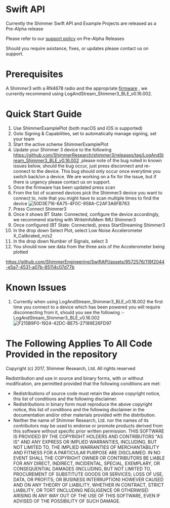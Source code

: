 # Swift API

Currently the Shimmer Swift API and Example Projects are released as a Pre-Alpha release

Please refer to our [support policy](https://shimmersensing.com/support/wireless-sensor-networks-documentation/) on Pre-Alpha Releases

Should you require asistance, fixes, or updates please contact us on support.

# Prerequisites 
A Shimmer3 with a RN4678 radio and the appropriate [firmware](https://github.com/ShimmerResearch/shimmer3/releases) , we currently recommend using LogAndStream_Shimmer3_BLE_v0.16.002. 

# Quick Start Guide
1) Use ShimmerExamplePlot (both macOS and iOS is supported)
2) Goto Signing & Capabilities, set to automatically manage signing, set your team
3) Start the active scheme ShimmerExamplePlot
4) Update your Shimmer 3 device to the following https://github.com/ShimmerResearch/shimmer3/releases/tag/LogAndStream_Shimmer3_BLE_v0.16.002 ,please note of the bug noted in known issues below, should the bug occur, just press disconnect and re-connect to the device. This bug should only occur once everytime you switch back/on a device. We are working on a fix for the issue, but if there is urgency please contact us on support.
5) Once the firmware has been updated press scan
6) From the list of scanned devices pick the Shimmer3 device you want to connect to, note that you might have to scan multiple times to find the device
   ![50D3E716-6A75-4F0C-958A-C2AF3A6FB763](https://github.com/ShimmerEngineering/SwiftAPI/assets/2862032/4a8839c0-bfae-432f-a1ac-e73a5953a6ee)
7) Press Connect Shimmer3
8) Once it shows BT State: Connected, configure the device accordingly, we recommend starting with WriteInfoMem IMU Shimmer3
9) Once configured (BT State: Connected), press StartStreaming Shimmer3
10) In the drop down Select Plot, select Low Noise Accelerometer X_Calibrated_m/s2
11) In the drop down Number of Signals, select 3
12) You should now see data from the three axis of the Accelerometer being plotted



https://github.com/ShimmerEngineering/SwiftAPI/assets/9572576/119f2044-e5a7-4531-a07b-85114c07d77b


   
# Known Issues
1) Currently when using LogAndStream_Shimmer3_BLE_v0.16.002 the first time you connect to a device which has been powered you will require disconnecting from it, should you see the following :- 
LogAndStream_Shimmer3_BLE_v0.16.002 
![F215B9F0-1924-42DC-BE75-27189E26FD97](https://github.com/ShimmerEngineering/SwiftAPI/assets/2862032/66656b2d-85c7-440f-953e-66c6dfcbfa06)

# The Following Applies To All Code Provided in the repository
Copyright (c) 2017, Shimmer Research, Ltd. All rights reserved

Redistribution and use in source and binary forms, with or without modification, are permitted provided that the following conditions are met:

 * Redistributions of source code must retain the above copyright
   notice, this list of conditions and the following disclaimer.
 * Redistributions in binary form must reproduce the above
   copyright notice, this list of conditions and the following
   disclaimer in the documentation and/or other materials provided
   with the distribution.
 * Neither the name of Shimmer Research, Ltd. nor the names of its
   contributors may be used to endorse or promote products derived
   from this software without specific prior written permission.
THIS SOFTWARE IS PROVIDED BY THE COPYRIGHT HOLDERS AND CONTRIBUTORS "AS IS" AND ANY EXPRESS OR IMPLIED WARRANTIES, INCLUDING, BUT NOT LIMITED TO, THE IMPLIED WARRANTIES OF MERCHANTABILITY AND FITNESS FOR A PARTICULAR PURPOSE ARE DISCLAIMED. IN NO EVENT SHALL THE COPYRIGHT OWNER OR CONTRIBUTORS BE LIABLE FOR ANY DIRECT, INDIRECT, INCIDENTAL, SPECIAL, EXEMPLARY, OR CONSEQUENTIAL DAMAGES (INCLUDING, BUT NOT LIMITED TO, PROCUREMENT OF SUBSTITUTE GOODS OR SERVICES; LOSS OF USE, DATA, OR PROFITS; OR BUSINESS INTERRUPTION) HOWEVER CAUSED AND ON ANY THEORY OF LIABILITY, WHETHER IN CONTRACT, STRICT LIABILITY, OR TORT (INCLUDING NEGLIGENCE OR OTHERWISE) ARISING IN ANY WAY OUT OF THE USE OF THIS SOFTWARE, EVEN IF ADVISED OF THE POSSIBILITY OF SUCH DAMAGE.
